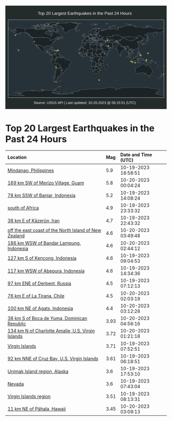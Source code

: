 ![Map](./map.png)

# Top 20 Largest Earthquakes in the Past 24 Hours

| Location | Mag | Date and Time (UTC) |
|:---|:---|:---|
| [Mindanao, Philippines](https://earthquake.usgs.gov/earthquakes/eventpage/us6000lgpg) | 5.9 | 10-19-2023 18:58:51 |
| [169 km SW of Merizo Village, Guam](https://earthquake.usgs.gov/earthquakes/eventpage/us6000lgrt) | 5.8 | 10-20-2023 00:04:24 |
| [78 km SSW of Banjar, Indonesia](https://earthquake.usgs.gov/earthquakes/eventpage/us6000lglx) | 5.2 | 10-19-2023 14:08:24 |
| [south of Africa](https://earthquake.usgs.gov/earthquakes/eventpage/us6000lgrl) | 4.9 | 10-19-2023 23:33:32 |
| [38 km E of Kāzerūn, Iran](https://earthquake.usgs.gov/earthquakes/eventpage/us6000lgre) | 4.7 | 10-19-2023 22:43:32 |
| [off the east coast of the North Island of New Zealand](https://earthquake.usgs.gov/earthquakes/eventpage/us6000lgt7) | 4.6 | 10-20-2023 03:49:48 |
| [186 km WSW of Bandar Lampung, Indonesia](https://earthquake.usgs.gov/earthquakes/eventpage/us6000lgsp) | 4.6 | 10-20-2023 02:44:12 |
| [127 km S of Kencong, Indonesia](https://earthquake.usgs.gov/earthquakes/eventpage/us6000lgje) | 4.6 | 10-19-2023 09:04:53 |
| [117 km WSW of Abepura, Indonesia](https://earthquake.usgs.gov/earthquakes/eventpage/us6000lgn2) | 4.6 | 10-19-2023 14:34:36 |
| [97 km ENE of Derbent, Russia](https://earthquake.usgs.gov/earthquakes/eventpage/us6000lgix) | 4.5 | 10-19-2023 07:12:13 |
| [76 km E of La Tirana, Chile](https://earthquake.usgs.gov/earthquakes/eventpage/us6000lgse) | 4.5 | 10-20-2023 02:03:19 |
| [100 km NE of Agats, Indonesia](https://earthquake.usgs.gov/earthquakes/eventpage/us6000lgsy) | 4.4 | 10-20-2023 03:12:28 |
| [38 km S of Boca de Yuma, Dominican Republic](https://earthquake.usgs.gov/earthquakes/eventpage/pr2023293001) | 3.93 | 10-20-2023 04:56:16 |
| [134 km N of Charlotte Amalie, U.S. Virgin Islands](https://earthquake.usgs.gov/earthquakes/eventpage/pr2023293000) | 3.72 | 10-20-2023 01:21:18 |
| [Virgin Islands](https://earthquake.usgs.gov/earthquakes/eventpage/pr2023292003) | 3.71 | 10-19-2023 07:52:51 |
| [92 km NNE of Cruz Bay, U.S. Virgin Islands](https://earthquake.usgs.gov/earthquakes/eventpage/pr2023292002) | 3.61 | 10-19-2023 06:18:51 |
| [Unimak Island region, Alaska](https://earthquake.usgs.gov/earthquakes/eventpage/us6000lgp8) | 3.6 | 10-19-2023 17:53:10 |
| [Nevada](https://earthquake.usgs.gov/earthquakes/eventpage/nn00867596) | 3.6 | 10-19-2023 07:43:04 |
| [Virgin Islands region](https://earthquake.usgs.gov/earthquakes/eventpage/pr2023292004) | 3.51 | 10-19-2023 08:13:31 |
| [11 km NE of Pāhala, Hawaii](https://earthquake.usgs.gov/earthquakes/eventpage/hv73614597) | 3.45 | 10-20-2023 03:09:13 |
